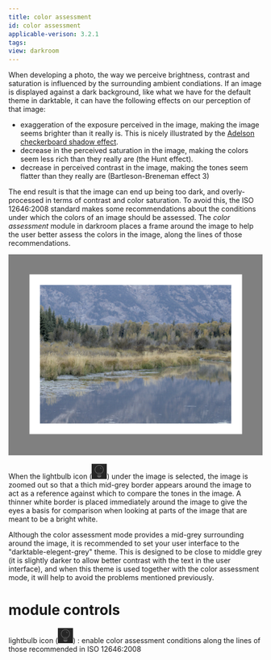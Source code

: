 ```yaml
---
title: color assessment
id: color assessment
applicable-verison: 3.2.1
tags: 
view: darkroom
---
```


When developing a photo, the way we perceive brightness, contrast and saturation is influenced by the surrounding ambient condiations. If an image is displayed against a dark background, like what we have for the default theme in darktable, it can have the following effects on our perception of that image:

- exaggeration of the exposure perceived in the image, making the image seems brighter than it really is. This is nicely illustrated by the [Adelson checkerboard shadow effect](https://en.wikipedia.org/wiki/Checker_shadow_illusion).
- decrease in the perceived saturation in the image, making the colors seem less rich than they really are (the Hunt effect).
- decrease in perceived contrast in the image, making the tones seem flatter than they really are (Bartleson-Breneman effect 3)

The end result is that the image can end up being too dark, and overly-processed in terms of contrast and color saturation. To avoid this, the ISO 12646:2008 standard makes some recommendations about the conditions under which the colors of an image should be assessed. The _color assessment_ module in darkroom places a frame around the image to help the user better assess the colors in the image, along the lines of those recommendations.

![color-assessment-overview](./color-assessment/color-assessment-overview.png)

When the lightbulb icon (![bulb-icon](./color-assessment/bulb-icon.png)) under the image is selected, the image is zoomed out so that a thich mid-grey border appears around the image to act as a reference against which to compare the tones in the image. A thinner white border is placed immediately around the image to give the eyes a basis for comparison when looking at parts of the image that are meant to be a bright white.

Although the color assessment mode provides a mid-grey surrounding around the image, it is recommended to set your user interface to the "darktable-elegent-grey" theme. This is designed to be close to middle grey (it is slightly darker to allow better contrast with the text in the user interface), and when this theme is used together with the color assessment mode, it will help to avoid the problems mentioned previously.

# module controls

lightbulb icon (![bulb-icon](./color-assessment/bulb-icon.png))
: enable color assessment conditions along the lines of those recommended in ISO 12646:2008

